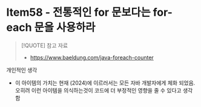 # Item58 - 전통적인 for 문보다는 for-each 문을 사용하라


> [!QUOTE] 참고 자료
> - https://www.baeldung.com/java-foreach-counter

개인적인 생각
- 이 아이템의 가치는 현재 (2024)에 이르러서는 모든 자바 개발자에게 체화 되었음. 오히려 이런 아이템을 의식하는것이 코드에 더 부정적인 영향을 줄 수 있다고 생각함
